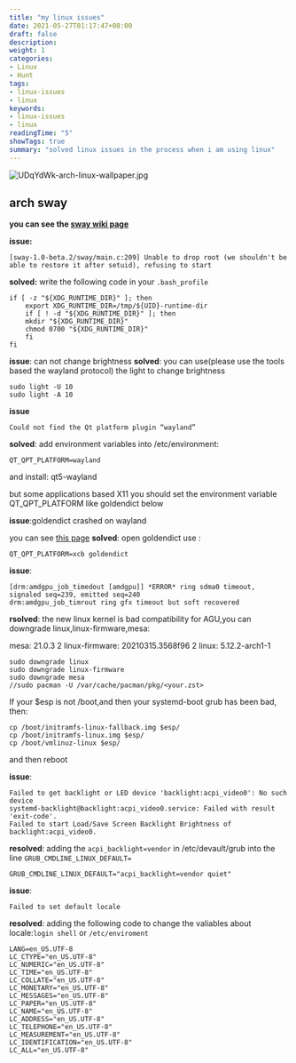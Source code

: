 ```yaml
---
title: "my linux issues"
date: 2021-05-27T01:17:47+08:00
draft: false
description:
weight: 1
categories:
- Linux
- Hunt
tags:
- linux-issues
- linux
keywords:
- linux-issues
- linux
readingTime: "5"
showTags: true
summary: "solved linux issues in the process when i am using linux"
---
```

![UDqYdWk-arch-linux-wallpaper.jpg](https://img.maocdn.cn/img/2021/06/07/UDqYdWk-arch-linux-wallpaper.jpg)
## arch sway

**you can see the [sway wiki page](https://github.com/swaywm/sway/wiki)**

**issue:**
```
[sway-1.0-beta.2/sway/main.c:209] Unable to drop root (we shouldn't be able to restore it after setuid), refusing to start
```
**solved:**
write the following code in your `.bash_profile`
```
if [ -z "${XDG_RUNTIME_DIR}" ]; then
    export XDG_RUNTIME_DIR=/tmp/${UID}-runtime-dir
    if [ ! -d "${XDG_RUNTIME_DIR}" ]; then
    mkdir "${XDG_RUNTIME_DIR}"
    chmod 0700 "${XDG_RUNTIME_DIR}"
    fi
fi
```

**issue**:
can not change brightness
**solved**:
you can use(please use the tools based the wayland protocol) the light to change brightness
```
sudo light -U 10
sudo light -A 10
```

**issue**
```
Could not find the Qt platform plugin “wayland”
```
**solved**:
add environment variables into /etc/environment:
```
QT_QPT_PLATFORM=wayland
```
and install:
qt5-wayland

but some applications based X11 you should set the environment variable QT_QPT_PLATFORM like goldendict below

**issue**:goldendict crashed on wayland

you can see [this page](https://wiki.archlinux.org/title/Wayland#Qt)
**solved**:
open goldendict use :
```
QT_QPT_PLATFORM=xcb goldendict
```

**issue**:
```
[drm:amdgpu_job_timedout [amdgpu]] *ERROR* ring sdma0 timeout, signaled seq=239, emitted seq=240
drm:amdgpu_job_timrout ring gfx timeout but soft recovered
```
**rsolved**:
the new linux kernel is bad compatibility for AGU,you can downgrade linux,linux-firmware,mesa:

mesa: 21.0.3 2
linux-firmware: 20210315.3568f96  2
linux: 5.12.2-arch1-1
```
sudo downgrade linux
sudo downgrade linux-firmware
sudo downgrade mesa
//sudo pacman -U /var/cache/pacman/pkg/<your.zst>
```
If your $esp is not /boot,and then your systemd-boot grub has been bad, then:
```
cp /boot/initramfs-linux-fallback.img $esp/
cp /boot/initramfs-linux.img $esp/
cp /boot/vmlinuz-linux $esp/
```

and then reboot

**issue**:
```
Failed to get backlight or LED device 'backlight:acpi_video0': No such device
systemd-backlight@backlight:acpi_video0.service: Failed with result 'exit-code'.
Failed to start Load/Save Screen Backlight Brightness of backlight:acpi_video0.
```
**resolved**:
adding the `acpi_backlight=vendor` in /etc/devault/grub into the line `GRUB_CMDLINE_LINUX_DEFAULT=`
```
GRUB_CMDLINE_LINUX_DEFAULT="acpi_backlight=vendor quiet"
```

**issue**:
```
Failed to set default locale
```
**resolved**:
adding the following code to change the valiables about locale:`login shell` or `/etc/enviroment`
```
LANG=en_US.UTF-8
LC_CTYPE="en_US.UTF-8"
LC_NUMERIC="en_US.UTF-8"
LC_TIME="en_US.UTF-8"
LC_COLLATE="en_US.UTF-8"
LC_MONETARY="en_US.UTF-8"
LC_MESSAGES="en_US.UTF-8"
LC_PAPER="en_US.UTF-8"
LC_NAME="en_US.UTF-8"
LC_ADDRESS="en_US.UTF-8"
LC_TELEPHONE="en_US.UTF-8"
LC_MEASUREMENT="en_US.UTF-8"
LC_IDENTIFICATION="en_US.UTF-8"
LC_ALL="en_US.UTF-8"
```
